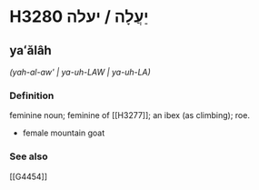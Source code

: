 # H3280 יַעֲלָה / יעלה

## yaʻălâh

_(yah-al-aw' | ya-uh-LAW | ya-uh-LA)_

### Definition

feminine noun; feminine of [[H3277]]; an ibex (as climbing); roe.

- female mountain goat
### See also

[[G4454]]

